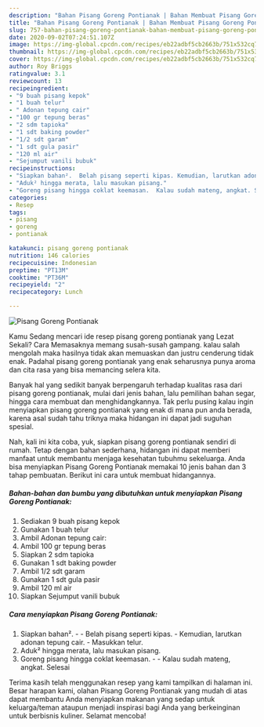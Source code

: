 ```yaml
---
description: "Bahan Pisang Goreng Pontianak | Bahan Membuat Pisang Goreng Pontianak Yang Bikin Ngiler"
title: "Bahan Pisang Goreng Pontianak | Bahan Membuat Pisang Goreng Pontianak Yang Bikin Ngiler"
slug: 757-bahan-pisang-goreng-pontianak-bahan-membuat-pisang-goreng-pontianak-yang-bikin-ngiler
date: 2020-09-02T07:24:51.107Z
image: https://img-global.cpcdn.com/recipes/eb22adbf5cb2663b/751x532cq70/pisang-goreng-pontianak-foto-resep-utama.jpg
thumbnail: https://img-global.cpcdn.com/recipes/eb22adbf5cb2663b/751x532cq70/pisang-goreng-pontianak-foto-resep-utama.jpg
cover: https://img-global.cpcdn.com/recipes/eb22adbf5cb2663b/751x532cq70/pisang-goreng-pontianak-foto-resep-utama.jpg
author: Roy Briggs
ratingvalue: 3.1
reviewcount: 13
recipeingredient:
- "9 buah pisang kepok"
- "1 buah telur"
- " Adonan tepung cair"
- "100 gr tepung beras"
- "2 sdm tapioka"
- "1 sdt baking powder"
- "1/2 sdt garam"
- "1 sdt gula pasir"
- "120 ml air"
- "Sejumput vanili bubuk"
recipeinstructions:
- "Siapkan bahan².  Belah pisang seperti kipas. Kemudian, larutkan adonan tepung cair. Masukkan telur."
- "Aduk² hingga merata, lalu masukan pisang."
- "Goreng pisang hingga coklat keemasan.  Kalau sudah mateng, angkat. Selesai"
categories:
- Resep
tags:
- pisang
- goreng
- pontianak

katakunci: pisang goreng pontianak 
nutrition: 146 calories
recipecuisine: Indonesian
preptime: "PT13M"
cooktime: "PT36M"
recipeyield: "2"
recipecategory: Lunch

---
```



![Pisang Goreng Pontianak](https://img-global.cpcdn.com/recipes/eb22adbf5cb2663b/751x532cq70/pisang-goreng-pontianak-foto-resep-utama.jpg)

Kamu Sedang mencari ide resep pisang goreng pontianak yang Lezat Sekali? Cara Memasaknya memang susah-susah gampang. kalau salah mengolah maka hasilnya tidak akan memuaskan dan justru cenderung tidak enak. Padahal pisang goreng pontianak yang enak seharusnya punya aroma dan cita rasa yang bisa memancing selera kita.

Banyak hal yang sedikit banyak berpengaruh terhadap kualitas rasa dari pisang goreng pontianak, mulai dari jenis bahan, lalu pemilihan bahan segar, hingga cara membuat dan menghidangkannya. Tak perlu pusing kalau ingin menyiapkan pisang goreng pontianak yang enak di mana pun anda berada, karena asal sudah tahu triknya maka hidangan ini dapat jadi suguhan spesial.




Nah, kali ini kita coba, yuk, siapkan pisang goreng pontianak sendiri di rumah. Tetap dengan bahan sederhana, hidangan ini dapat memberi manfaat untuk membantu menjaga kesehatan tubuhmu sekeluarga. Anda bisa menyiapkan Pisang Goreng Pontianak memakai 10 jenis bahan dan 3 tahap pembuatan. Berikut ini cara untuk membuat hidangannya.

<!--inarticleads1-->

##### Bahan-bahan dan bumbu yang dibutuhkan untuk menyiapkan Pisang Goreng Pontianak:

1. Sediakan 9 buah pisang kepok
1. Gunakan 1 buah telur
1. Ambil  Adonan tepung cair:
1. Ambil 100 gr tepung beras
1. Siapkan 2 sdm tapioka
1. Gunakan 1 sdt baking powder
1. Ambil 1/2 sdt garam
1. Gunakan 1 sdt gula pasir
1. Ambil 120 ml air
1. Siapkan Sejumput vanili bubuk




<!--inarticleads2-->

##### Cara menyiapkan Pisang Goreng Pontianak:

1. Siapkan bahan². -  - Belah pisang seperti kipas. - Kemudian, larutkan adonan tepung cair. - Masukkan telur.
1. Aduk² hingga merata, lalu masukan pisang.
1. Goreng pisang hingga coklat keemasan. -  - Kalau sudah mateng, angkat. Selesai




Terima kasih telah menggunakan resep yang kami tampilkan di halaman ini. Besar harapan kami, olahan Pisang Goreng Pontianak yang mudah di atas dapat membantu Anda menyiapkan makanan yang sedap untuk keluarga/teman ataupun menjadi inspirasi bagi Anda yang berkeinginan untuk berbisnis kuliner. Selamat mencoba!
